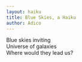 ```yaml
---
layout: haiku
title: Blue Skies, a Haiku
author: Adico
---
```


Blue skies inviting<br>
Universe of galaxies<br>
Where would they lead us?<br>